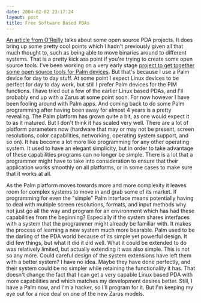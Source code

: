 ```yaml
---
date: 2004-02-02 23:17:24
layout: post
title: Free Software Based PDAs
---
```


[An article from O'Reilly](http://www.linuxdevcenter.com/pub/a/linux/2004/01/29/zaurus.html) talks about some open source PDA projects. It does bring up some pretty cool points which I hadn't previously given all that much thought to, such as being able to move binaries around to different systems. That is a pretty kick ass point if you're trying to create some open source tools. I've been working on a very early stage [project to get together some open source tools for Palm devices](http://openpalmenv.sourceforge.net/). But that's because I use a Palm device for day to day stuff. At some point I expect Linux devices to be perfect for day to day work, but still I prefer Palm devices for the PIM functions. I have tried out a few of the earlier Linux based PDAs, and I'll probably end up with a Zarus at some point soon. For now however I have been fooling around with Palm apps. And coming back to do some Palm programming after having been away for almost 4 years is a pretty revealing. The Palm platform has grown quite a bit, as one would expect it to as it matured. But I don't think it has scaled very well. There are a lot of platform parameters now (hardware that may or may not be present, screen resolutions, color capabilities, networking, operating system support, and so on). It has become a lot more like programming for any other operating system. It used to have an elegant simplicity, but in order to take advantage of these capabilities programs can no longer be simple. There is a lot that a programmer might have to take into consideration to ensure that their application works smoothly on all platforms, or in some cases to make sure that it works at all.

As the Palm platform moves towards more and more complexity it leaves room for complex systems to move in and grab some of its market. If programming for even the "simple" Palm interface means potentially having to deal with multiple screen resolutions, formats, and input methods why not just go all the way and program for an environment which has had these capabilities from the beginning? Especially if the system shares interfaces with a system that the programmer might already be familiar with. It makes the process of learning a new system much more bearable. Palm used to be the darling of the PDA world because of its simple yet powerful design. It did few things, but what it did it did well. What it could be extended to do was relatively limited, but actually extending it was also simple. This is not so any more. Could careful design of the system extensions have left them with a better system? I have no idea. Maybe they have done perfectly, and their system could be no simpler while retaining the functionality it has. That doesn't change the fact that I can get a very capable Linux based PDA with more capabilities and which matches my development desires better. Still, I have a Palm now, and I'm a hacker, so I'll program for it. But I'm keeping my eye out for a nice deal on one of the new Zarus models.
